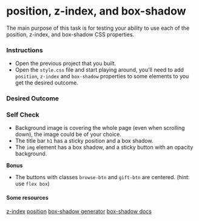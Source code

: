 # position, z-index, and box-shadow 

The main purpose of this task is for testing your ability to use each of the position, z-index, and box-shadow CSS properties.

### Instructions
- Open the previous project that you built.
- Open the `style.css` file and start playing around, you'll need to add `position`, `z-index` and `box-shadow` properties to some elements to you get the desired outcome.


### Desired Outcome



### Self Check
- Background image is covering the whole page (even when scrolling down), the image could be of your choice. 
- The title bar `h1` has a sticky position and a box shadow.
- The `img` element has a box shadow, and a sticky button with an opacity background.


**Bonus**
- The buttons with classes `browse-btn` and `gift-btn` are centered. (hint: use `flex box`)


#### Some resources
[z-index](https://developer.mozilla.org/en-US/docs/Web/CSS/z-index)
[position](https://developer.mozilla.org/en-US/docs/Web/CSS/position)
[box-shadow generator](https://html-css-js.com/css/generator/box-shadow/)
[box-shadow docs](https://developer.mozilla.org/en-US/docs/Web/CSS/box-shadow)
